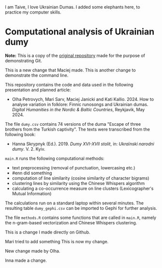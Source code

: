 I am Taive, I love Ukrainian Dumas. I added some elephants here, to practice my computer skills. 

# Computational analysis of Ukrainian dumy

**Note:** This is a copy of the
[original repository](https://github.com/maciejjan/dhnb24-dumy)
made for the purpose of demonstrating Git.

This is a new change that Maciej made.
This is another change to demonstrate the command line.

This repository contains the code and data used in the following
presentation and planned article:
* Olha Petrovych, Mari Sarv, Maciej Janicki and Kati Kallio. 2024. How to analyse variation in folklore: Finnic runosongs and Ukrainian dumas. *Digital Humanities in the Nordic & Baltic Countries*, Reykjavik, May 2024.

The file `dumy.csv` contains 74 versions of the duma "Escape of three
brothers from the Turkish captivity". The texts were transcribed from
the following book:
* Hanna Skrypnyk (Ed.). 2019. *Dumy XVI-XVII stolit*, in: *Ukraïnski narodni dumy*. V. 2. Kyiv.

`main.R` runs the following computational methods:
* text preprocessing (removal of punctuation, lowercasing etc.)
* #enn did something
* computation of line similarity (cosine similarity of character bigrams)
* clustering lines by similarity using the Chinese Whispers algorithm
* calculating a co-occurrence measure on line clusters (Lexicographer's Mutual Information)

The calculations run on a standard laptop within several minutes.
The resulting table `dumy_gephi.csv` can be imported to Gephi for
further analysis.

The file `methods.R` contains some functions that are called in `main.R`,
namely the n-gram-based vectorization and Chinese Whispers clustering.

This is a change I made directly on Github.

Mari tried to add something
This is now my change.

New change made by Olha.

Inna made a change.

